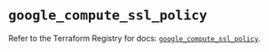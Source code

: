 # `google_compute_ssl_policy`

Refer to the Terraform Registry for docs: [`google_compute_ssl_policy`](https://registry.terraform.io/providers/hashicorp/google/5.29.1/docs/resources/compute_ssl_policy).

